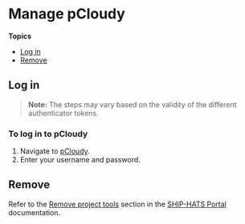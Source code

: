 # Manage pCloudy

**Topics**
- [Log in](#log-in)
- [Remove](#remove)

## Log in
>**Note:** The steps may vary based on the validity of the different authenticator tokens.  


### To log in to pCloudy

1. Navigate to [pCloudy](https://hats.pcloudy.com/).  
1. Enter your username and password. 
    

<!--## Modify-->


## Remove 

Refer to the [Remove project tools](https://docs.developer.tech.gov.sg/docs/ship-hats-portal-guide/#/manage-tools) section in the [SHIP-HATS Portal](https://docs.developer.tech.gov.sg/docs/ship-hats-portal-guide/#/) documentation.

